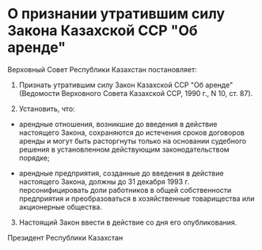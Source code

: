 # О пpизнании утpатившим силу Закона Казахской ССР "Об аpенде"

Верховный Совет Республики Казахстан постановляет:

1. Признать утратившим силу Закон Казахской ССР "Об аренде" (Ведомости Верховного Совета Казахской ССР, 1990 г., N 10, ст. 87).

2. Установить, что:

- арендные отношения, возникшие до введения в действие настоящего Закона, сохраняются до истечения сроков договоров аренды и могут быть расторгнуты только на основании судебного решения в установленном действующим законодательством порядке;

- арендные предприятия, созданные до введения в действие настоящего Закона, должны до 31 декабря 1993 г. персонифицировать доли работников в общей собственности предприятия и преобразоваться в хозяйственные товарищества или акционерные общества.

3. Настоящий Закон ввести в действие со дня его опубликования.

Президент Республики Казахстан

